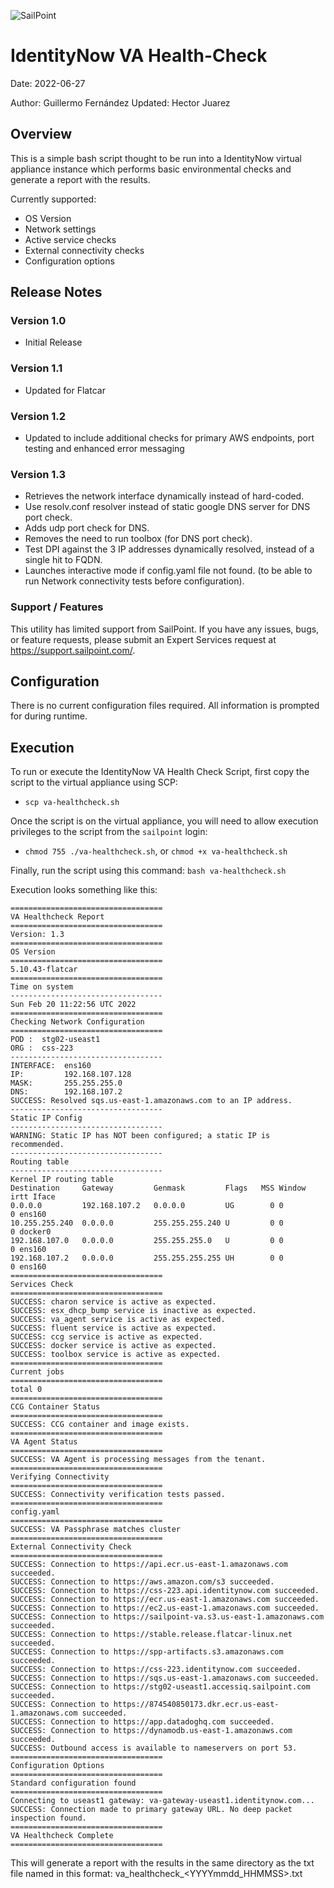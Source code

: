 
![SailPoint](https://files.accessiq.sailpoint.com/modules/builds/static-assets/perpetual/sailpoint/logo/1.0/sailpoint_logo_color_228x50.png)

# IdentityNow VA Health-Check

Date: 2022-06-27

Author: Guillermo Fernández
Updated: Hector Juarez

## Overview

This is a simple bash script thought to be run into a IdentityNow virtual appliance instance which performs basic environmental checks and generate a report with the results. 

Currently supported: 

* OS Version
* Network settings
* Active service checks
* External connectivity checks
* Configuration options


## Release Notes

### Version 1.0

* Initial Release

### Version 1.1

* Updated for Flatcar

### Version 1.2

* Updated to include additional checks for primary AWS endpoints, port testing and enhanced error messaging

### Version 1.3

* Retrieves the network interface dynamically instead of hard-coded.
* Use resolv.conf resolver instead of static google DNS server for DNS port check.
* Adds udp port check for DNS.
* Removes the need to run toolbox (for DNS port check).
* Test DPI against the 3 IP addresses dynamically resolved, instead of a single hit to FQDN.
* Launches interactive mode if config.yaml file not found. (to be able to run Network connectivity tests before configuration).

### Support / Features

This utility has limited support from SailPoint.  If you have any issues, bugs, or feature requests, please submit an Expert Services request at https://support.sailpoint.com/.


## Configuration

There is no current configuration files required. All information is prompted for during runtime.


## Execution

To run or execute the IdentityNow VA Health Check Script, first copy the script to the virtual appliance using SCP:

- `scp va-healthcheck.sh`

Once the script is on the virtual appliance, you will need to allow execution privileges to the script from the `sailpoint` login:

- `chmod 755 ./va-healthcheck.sh`, or `chmod +x va-healthcheck.sh`

Finally, run the script using this command: `bash va-healthcheck.sh`

Execution looks something like this:


~~~
==================================
VA Healthcheck Report
==================================
Version: 1.3
==================================
OS Version
==================================
5.10.43-flatcar
==================================
Time on system  
----------------------------------
Sun Feb 20 11:22:56 UTC 2022
==================================
Checking Network Configuration
==================================
POD :  stg02-useast1
ORG :  css-223
----------------------------------
INTERFACE:  ens160
IP:         192.168.107.128
MASK:       255.255.255.0
DNS:        192.168.107.2
SUCCESS: Resolved sqs.us-east-1.amazonaws.com to an IP address.
----------------------------------
Static IP Config  
----------------------------------
WARNING: Static IP has NOT been configured; a static IP is recommended.
----------------------------------
Routing table  
----------------------------------
Kernel IP routing table
Destination     Gateway         Genmask         Flags   MSS Window  irtt Iface
0.0.0.0         192.168.107.2   0.0.0.0         UG        0 0          0 ens160
10.255.255.240  0.0.0.0         255.255.255.240 U         0 0          0 docker0
192.168.107.0   0.0.0.0         255.255.255.0   U         0 0          0 ens160
192.168.107.2   0.0.0.0         255.255.255.255 UH        0 0          0 ens160
==================================
Services Check
==================================
SUCCESS: charon service is active as expected.
SUCCESS: esx_dhcp_bump service is inactive as expected.
SUCCESS: va_agent service is active as expected.
SUCCESS: fluent service is active as expected.
SUCCESS: ccg service is active as expected.
SUCCESS: docker service is active as expected.
SUCCESS: toolbox service is active as expected.
==================================
Current jobs
==================================
total 0
==================================
CCG Container Status
==================================
SUCCESS: CCG container and image exists.
==================================
VA Agent Status
==================================
SUCCESS: VA Agent is processing messages from the tenant.
==================================
Verifying Connectivity
==================================
SUCCESS: Connectivity verification tests passed.
==================================
config.yaml
==================================
SUCCESS: VA Passphrase matches cluster
==================================
External Connectivity Check
==================================
SUCCESS: Connection to https://api.ecr.us-east-1.amazonaws.com succeeded.
SUCCESS: Connection to https://aws.amazon.com/s3 succeeded.
SUCCESS: Connection to https://css-223.api.identitynow.com succeeded.
SUCCESS: Connection to https://ecr.us-east-1.amazonaws.com succeeded.
SUCCESS: Connection to https://ec2.us-east-1.amazonaws.com succeeded.
SUCCESS: Connection to https://sailpoint-va.s3.us-east-1.amazonaws.com succeeded.
SUCCESS: Connection to https://stable.release.flatcar-linux.net succeeded.
SUCCESS: Connection to https://spp-artifacts.s3.amazonaws.com succeeded.
SUCCESS: Connection to https://css-223.identitynow.com succeeded.
SUCCESS: Connection to https://sqs.us-east-1.amazonaws.com succeeded.
SUCCESS: Connection to https://stg02-useast1.accessiq.sailpoint.com succeeded.
SUCCESS: Connection to https://874540850173.dkr.ecr.us-east-1.amazonaws.com succeeded.
SUCCESS: Connection to https://app.datadoghq.com succeeded.
SUCCESS: Connection to https://dynamodb.us-east-1.amazonaws.com succeeded.
SUCCESS: Outbound access is available to nameservers on port 53.
==================================
Configuration Options
==================================
Standard configuration found
==================================
Connecting to useast1 gateway: va-gateway-useast1.identitynow.com...
SUCCESS: Connection made to primary gateway URL. No deep packet inspection found.
==================================
VA Healthcheck Complete
==================================
~~~

This will generate a report with the results in the same directory as the txt file named in this format: va_healthcheck_<YYYYmmdd_HHMMSS>.txt
